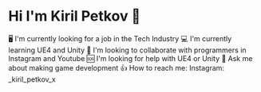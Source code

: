 # Hi I'm Kiril Petkov 👋
🖥️ I'm currently looking for a job in the Tech Industry
💻 I'm currently learning UE4 and Unity
📱 I'm looking to collaborate with programmers in Instagram and Youtube
🆘 I'm looking for help with UE4 or Unity
🙋 Ask me about making game development
👍 How to reach me: Instagram: _kiril_petkov_x
